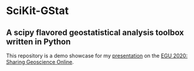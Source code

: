 # SciKit-GStat
## A scipy flavored geostatistical analysis toolbox written in Python

This repository is a demo showcase for my [presentation](https://meetingorganizer.copernicus.org/EGU2020/EGU2020-6678.html) on the [EGU 2020: Sharing Geoscience Online](https://www.egu2020.eu/).


